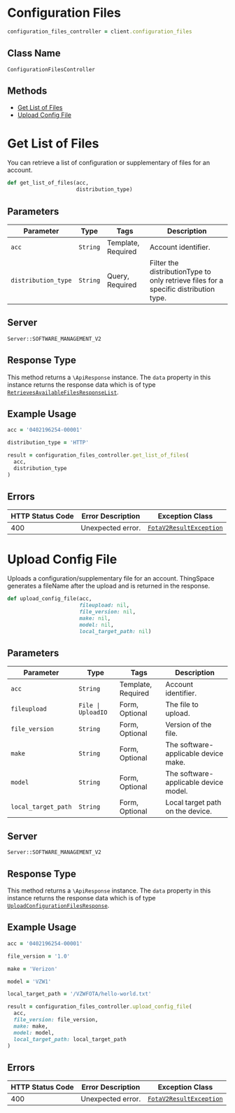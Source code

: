 # Configuration Files

```ruby
configuration_files_controller = client.configuration_files
```

## Class Name

`ConfigurationFilesController`

## Methods

* [Get List of Files](../../doc/controllers/configuration-files.md#get-list-of-files)
* [Upload Config File](../../doc/controllers/configuration-files.md#upload-config-file)


# Get List of Files

You can retrieve a list of configuration or supplementary of files for an account.

```ruby
def get_list_of_files(acc,
                      distribution_type)
```

## Parameters

| Parameter | Type | Tags | Description |
|  --- | --- | --- | --- |
| `acc` | `String` | Template, Required | Account identifier. |
| `distribution_type` | `String` | Query, Required | Filter the distributionType to only retrieve files for a specific distribution type. |

## Server

`Server::SOFTWARE_MANAGEMENT_V2`

## Response Type

This method returns a `\ApiResponse` instance. The `data` property in this instance returns the response data which is of type [`RetrievesAvailableFilesResponseList`](../../doc/models/retrieves-available-files-response-list.md).

## Example Usage

```ruby
acc = '0402196254-00001'

distribution_type = 'HTTP'

result = configuration_files_controller.get_list_of_files(
  acc,
  distribution_type
)
```

## Errors

| HTTP Status Code | Error Description | Exception Class |
|  --- | --- | --- |
| 400 | Unexpected error. | [`FotaV2ResultException`](../../doc/models/fota-v2-result-exception.md) |


# Upload Config File

Uploads a configuration/supplementary file for an account. ThingSpace generates a fileName after the upload and is returned in the response.

```ruby
def upload_config_file(acc,
                       fileupload: nil,
                       file_version: nil,
                       make: nil,
                       model: nil,
                       local_target_path: nil)
```

## Parameters

| Parameter | Type | Tags | Description |
|  --- | --- | --- | --- |
| `acc` | `String` | Template, Required | Account identifier. |
| `fileupload` | `File \| UploadIO` | Form, Optional | The file to upload. |
| `file_version` | `String` | Form, Optional | Version of the file. |
| `make` | `String` | Form, Optional | The software-applicable device make. |
| `model` | `String` | Form, Optional | The software-applicable device model. |
| `local_target_path` | `String` | Form, Optional | Local target path on the device. |

## Server

`Server::SOFTWARE_MANAGEMENT_V2`

## Response Type

This method returns a `\ApiResponse` instance. The `data` property in this instance returns the response data which is of type [`UploadConfigurationFilesResponse`](../../doc/models/upload-configuration-files-response.md).

## Example Usage

```ruby
acc = '0402196254-00001'

file_version = '1.0'

make = 'Verizon'

model = 'VZW1'

local_target_path = '/VZWFOTA/hello-world.txt'

result = configuration_files_controller.upload_config_file(
  acc,
  file_version: file_version,
  make: make,
  model: model,
  local_target_path: local_target_path
)
```

## Errors

| HTTP Status Code | Error Description | Exception Class |
|  --- | --- | --- |
| 400 | Unexpected error. | [`FotaV2ResultException`](../../doc/models/fota-v2-result-exception.md) |

